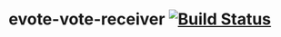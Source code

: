 # evote-vote-receiver [![Build Status](https://travis-ci.org/chilimannen/course-feedback-receiver.svg?branch=master)](https://travis-ci.org/chilimannen/course-feedback-receiver)
